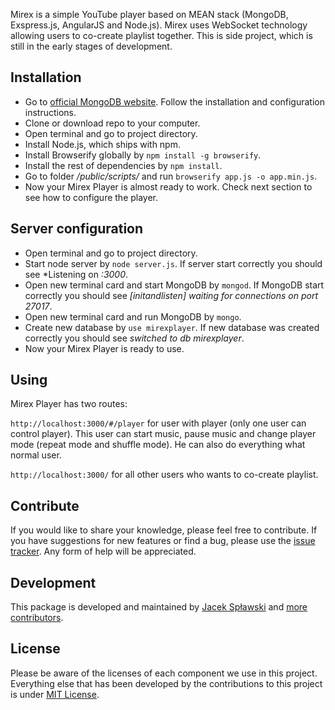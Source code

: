 Mirex is a simple YouTube player based on MEAN stack (MongoDB, Exspress.js, AngularJS and Node.js). Mirex uses WebSocket technology allowing users to co-create playlist together. This is side project, which is still in the early stages of development.

## Installation

* Go to [official MongoDB website](https://www.mongodb.org/downloads). Follow the installation and configuration instructions.
* Clone or download repo to your computer.
* Open terminal and go to project directory.
* Install Node.js, which ships with npm.
* Install Browserify globally by `npm install -g browserify`.
* Install the rest of dependencies by `npm install`.
* Go to folder */public/scripts/* and run `browserify app.js -o app.min.js`.
* Now your Mirex Player is almost ready to work. Check next section to see how to configure the player.

## Server configuration

* Open terminal and go to project directory.
* Start node server by `node server.js`. If server start correctly you should see *Listening on *:3000*.
* Open new terminal card and start MongoDB by `mongod`. If MongoDB start correctly you should see *[initandlisten] waiting for connections on port 27017*.
* Open new terminal card and run MongoDB by `mongo`.
* Create new database by `use mirexplayer`. If new database was created correctly you should see *switched to db mirexplayer*.
* Now your Mirex Player is ready to use.

## Using

Mirex Player has two routes:

`http://localhost:3000/#/player` for user with player (only one user can control player). This user can start music, pause music and change player mode (repeat mode and shuffle mode). He can also do everything what normal user.

`http://localhost:3000/` for all other users who wants to co-create playlist.

## Contribute

If you would like to share your knowledge, please feel free to contribute. If you have suggestions for new features or find a bug, please use the [issue tracker](https://github.com/zacol/mirexplayer/issues). Any form of help will be appreciated.

## Development

This package is developed and maintained by
[Jacek Spławski](https://github.com/zacol) and [more contributors](https://github.com/zacol/mirexplayer/graphs/contributors).

## License

Please be aware of the licenses of each component we use in this project. Everything else that has been developed by the contributions to this project is
under [MIT License](LICENSE.md).
